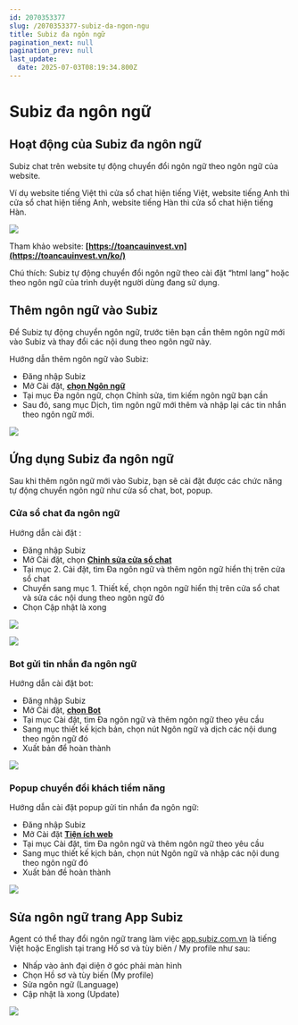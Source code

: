 ```yaml
---
id: 2070353377
slug: /2070353377-subiz-da-ngon-ngu
title: Subiz đa ngôn ngữ
pagination_next: null
pagination_prev: null
last_update:
  date: 2025-07-03T08:19:34.800Z
---
```


# Subiz đa ngôn ngữ



## Hoạt động của Subiz đa ngôn ngữ


Subiz chat trên website tự động chuyển đổi ngôn ngữ theo ngôn ngữ của website.



Ví dụ website tiếng Việt thì cửa sổ chat hiện tiếng Việt, website tiếng Anh thì cửa sổ chat hiện tiếng Anh, website tiếng Hàn thì cửa sổ chat hiện tiếng Hàn.




![](https://vcdn.subiz-cdn.com/file/fisgyrbwzrhyczrnaegt_acpxkgumifuoofoosble/unnamed.png)




Tham khảo website: **[https://toancauinvest.vn](https://toancauinvest.vn/ko/)**



Chú thích: Subiz tự động chuyển đổi ngôn ngữ theo cài đặt “html lang” hoặc theo ngôn ngữ của trình duyệt người dùng đang sử dụng.
## Thêm ngôn ngữ vào Subiz


Để Subiz tự động chuyển ngôn ngữ, trước tiên bạn cần thêm ngôn ngữ mới vào Subiz và thay đổi các nội dung theo ngôn ngữ này.



Hướng dẫn thêm ngôn ngữ vào Subiz:

- Đăng nhập Subiz
- Mở Cài đặt, **[chọn Ngôn ngữ](https://app.subiz.com.vn/language/)**
- Tại mục Đa ngôn ngữ, chọn Chỉnh sửa, tìm kiếm ngôn ngữ bạn cần
- Sau đó, sang mục Dịch, tìm ngôn ngữ mới thêm và nhập lại các tin nhắn theo ngôn ngữ mới.


![](https://vcdn.subiz-cdn.com/file/fisgyrdngazhnhenrwxp_acpxkgumifuoofoosble/unnamed.png)



## Ứng dụng Subiz đa ngôn ngữ


Sau khi thêm ngôn ngữ mới vào Subiz, bạn sẽ cài đặt được các chức năng tự động chuyển ngôn ngữ như cửa sổ chat, bot, popup.
### Cửa sổ chat đa ngôn ngữ


Hướng dẫn cài đặt :

- Đăng nhập Subiz
- Mở Cài đặt, chọn **[Chỉnh sửa cửa sổ chat](https://app.subiz.com.vn/chatbox/design)**
- Tại mục 2. Cài đặt, tìm Đa ngôn ngữ và thêm ngôn ngữ hiển thị trên cửa sổ chat
- Chuyển sang mục 1. Thiết kế, chọn ngôn ngữ hiển thị trên cửa sổ chat và sửa các nội dung theo ngôn ngữ đó
- Chọn Cập nhật là xong




![](https://vcdn.subiz-cdn.com/file/fisgyrbxljzkgpexwdcl_acpxkgumifuoofoosble/unnamed.png)



![](https://vcdn.subiz-cdn.com/file/fisgyrdosafzgobxwevy_acpxkgumifuoofoosble/unnamed.png)





### Bot gửi tin nhắn đa ngôn ngữ


Hướng dẫn cài đặt bot:

- Đăng nhập Subiz
- Mở Cài đặt, **[chọn Bot](https://app.subiz.com.vn/bots)**
- Tại mục Cài đặt, tìm Đa ngôn ngữ và thêm ngôn ngữ theo yêu cầu
- Sang mục thiết kế kịch bản, chọn nút Ngôn ngữ và dịch các nội dung theo ngôn ngữ đó
- Xuất bản để hoàn thành


![](https://vcdn.subiz-cdn.com/file/fisgyrbxvvppjhgyhrjs_acpxkgumifuoofoosble/unnamed.png)



### Popup chuyển đổi khách tiềm năng




Hướng dẫn cài đặt popup gửi tin nhắn đa ngôn ngữ:

- Đăng nhập Subiz
- Mở Cài đặt **[Tiện ích web](https://app.subiz.com.vn/web_plugin)**
- Tại mục Cài đặt, tìm Đa ngôn ngữ và thêm ngôn ngữ theo yêu cầu
- Sang mục thiết kế kịch bản, chọn nút Ngôn ngữ và nhập các nội dung theo ngôn ngữ đó
- Xuất bản đề hoàn thành




![](https://vcdn.subiz-cdn.com/file/fisgyrbyddsetbtehihy_acpxkgumifuoofoosble/unnamed.png)

## Sửa ngôn ngữ trang App Subiz


Agent có thể thay đổi ngôn ngữ trang làm việc [app.subiz.com.vn](https://app.subiz.com.vn/) là tiếng Việt hoặc English tại trang Hồ sơ và tùy biên / My profile như sau: 

- Nhấp vào ảnh đại diện ở góc phải màn hình
- Chọn Hồ sơ và tùy biến (My profile)
- Sửa ngôn ngữ (Language)
- Cập nhật là xong (Update)


![](https://vcdn.subiz-cdn.com/file/fisgyrbyjhpsmncljuee_acpxkgumifuoofoosble/unnamed.png)